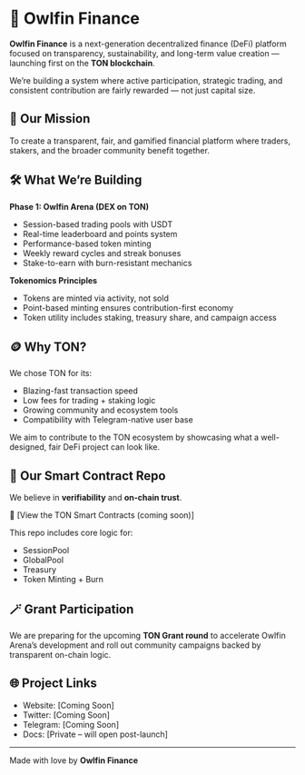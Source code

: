 # 🦉 Owlfin Finance

**Owlfin Finance** is a next-generation decentralized finance (DeFi) platform focused on transparency, sustainability, and long-term value creation — launching first on the **TON blockchain**.

We’re building a system where active participation, strategic trading, and consistent contribution are fairly rewarded — not just capital size.


## 🎯 Our Mission

To create a transparent, fair, and gamified financial platform where traders, stakers, and the broader community benefit together.


## 🛠️ What We’re Building

**Phase 1: Owlfin Arena (DEX on TON)**
- Session-based trading pools with USDT
- Real-time leaderboard and points system
- Performance-based token minting
- Weekly reward cycles and streak bonuses
- Stake-to-earn with burn-resistant mechanics

**Tokenomics Principles**
- Tokens are minted via activity, not sold
- Point-based minting ensures contribution-first economy
- Token utility includes staking, treasury share, and campaign access


## 🪙 Why TON?

We chose TON for its:
- Blazing-fast transaction speed
- Low fees for trading + staking logic
- Growing community and ecosystem tools
- Compatibility with Telegram-native user base

We aim to contribute to the TON ecosystem by showcasing what a well-designed, fair DeFi project can look like.


## 🧾 Our Smart Contract Repo

We believe in **verifiability** and **on-chain trust**.

🔗 [View the TON Smart Contracts (coming soon)]

This repo includes core logic for:
- SessionPool
- GlobalPool
- Treasury
- Token Minting + Burn


## 🪄 Grant Participation

We are preparing for the upcoming **TON Grant round** to accelerate Owlfin Arena’s development and roll out community campaigns backed by transparent on-chain logic.


## 🌐 Project Links

- Website: [Coming Soon]
- Twitter: [Coming Soon]
- Telegram: [Coming Soon]
- Docs: [Private – will open post-launch]

---

Made with love by **Owlfin Finance**
